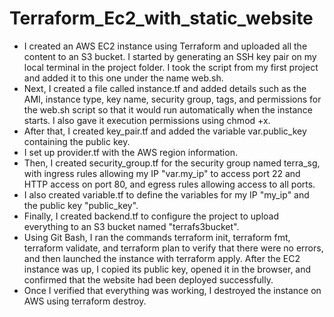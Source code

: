 # Terraform_Ec2_with_static_website

- I created an AWS EC2 instance using Terraform and uploaded all the content to an S3 bucket. I started by generating an SSH key pair on my local terminal in the project folder. I took the script from my first project and added it to this one under the name web.sh.
- Next, I created a file called instance.tf and added details such as the AMI, instance type, key name, security group, tags, and permissions for the web.sh script so that it would run automatically when the instance starts. I also gave it execution permissions using chmod +x.
- After that, I created key_pair.tf and added the variable var.public_key containing the public key.
-  I set up provider.tf with the AWS region information.
-  Then, I created security_group.tf for the security group named terra_sg, with ingress rules allowing my IP "var.my_ip" to access port 22 and HTTP access on port 80, and egress rules allowing access to all ports.
- I also created variable.tf to define the variables for my IP "my_ip" and the public key "public_key".
- Finally, I created backend.tf to configure the project to upload everything to an S3 bucket named "terrafs3bucket".
- Using Git Bash, I ran the commands terraform init, terraform fmt, terraform validate, and terraform plan to verify that there were no errors, and then launched the instance with terraform apply. After the EC2 instance was up, I copied its public key, opened it in the browser, and confirmed that the website had been deployed successfully.
-  Once I verified that everything was working, I destroyed the instance on AWS using terraform destroy.
